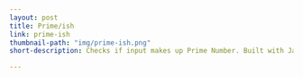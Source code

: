 ```yaml
---
layout: post
title: Prime/ish
link: prime-ish
thumbnail-path: "img/prime-ish.png"
short-description: Checks if input makes up Prime Number. Built with JavaScript (React), MongoDB, Node.js, and GraphQL.

---
```

